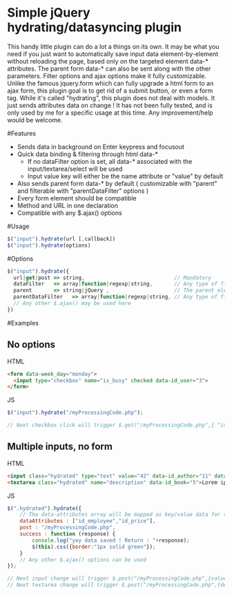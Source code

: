 # Simple jQuery hydrating/datasyncing plugin
This handy little plugin can do a lot a things on its own. It may be what you need if you just want to automatically save input data element-by-element without reloading the page, based only on the targeted element data-* attributes. The parent form data-* can also be sent along with the other parameters. Filter options and ajax options make it fully customizable.
Unlike the famous jquery.form which can fully upgrade a html form to an ajax form, this plugin goal is to get rid of a submit button, or even a form tag. While it's called "hydrating", this plugin does not deal with models. It just sends attributes data on change !
It has not been fully tested, and is only used by me for a specific usage at this time. Any improvement/help would be welcome.

#Features
- Sends data in background on Enter keypress and focusout
- Quick data binding & filtering through html data-*
  -  If no dataFilter option is set, all data-* associated with the input/textarea/select will be used
  -  Input value key will either be the name attribute or "value" by default
- Also sends parent form data-* by default ( customizable with "parent" and filterable with "parentDataFilter" options )
- Every form element should be compatible
- Method and URL in one declaration
- Compatible with any $.ajax() options

#Usage
```js
$("input").hydrate(url [,callback])
$("input").hydrate(options)
```

#Options
```js
$("input").hydrate({
  url|get|post => string,                             // Mandatory
  dataFilter   => array|function|regexp|string,       // Any type of filter. Default : false
  parent       => string|jQuery ,                     // The parent element selector which contains extra data-*. Default : "form"
  parentDataFilter   => array|function|regexp|string, // Any type of filter. Default : false
  // Any other $.ajax() may be used here
})
```

#Examples 

## No options
HTML
```html
<form data-week_day="monday">
  <input type="checkbox" name="is_busy" checked data-id_user="3">
</form>
```
JS
```js
$("input").hydrate("/myProcessingCode.php");

// Next checkbox click will trigger $.get("/myProcessingCode.php",{ "is_busy":false, "id_user":3, "week_day":"monday" })
```

## Multiple inputs, no form
HTML
```html
<input class="hydrated" type="text" value="42" data-id_author="11" data-price="39.99" data-not-sent="whatever">
<textarea class="hydrated" name="description" data-id_book="5">Lorem ipsum</textarea>
```
JS
```js
$(".hydrated").hydrate({
    // The data-attributes array will be mapped as key/value data for the request
    dataAttributes : ["id_employee","id_price"], 
    post : "/myProcessingCode.php",
    success : function (response) {
        console.log("yay data saved ! Return : "+response);
        $(this).css({border:"1px solid green"});
    }
    // Any other $.ajax() options can be used
});

// Next input change will trigger $.post("/myProcessingCode.php",{value:42, id_author:11, id_price:39.99})
// Next textarea change will trigger $.post("/myProcessingCode.php",{description:"Lorem ipsum", id_book:5})
```
